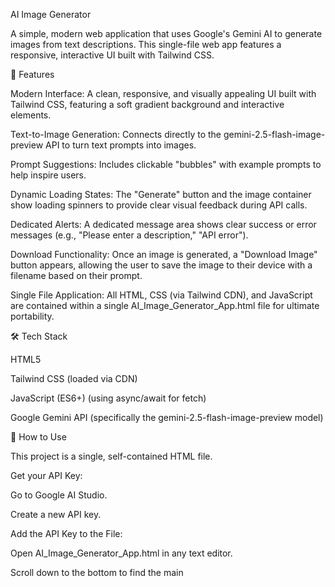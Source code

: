 AI Image Generator

A simple, modern web application that uses Google's Gemini AI to generate images from text descriptions. This single-file web app features a responsive, interactive UI built with Tailwind CSS.

🌟 Features

Modern Interface: A clean, responsive, and visually appealing UI built with Tailwind CSS, featuring a soft gradient background and interactive elements.

Text-to-Image Generation: Connects directly to the gemini-2.5-flash-image-preview API to turn text prompts into images.

Prompt Suggestions: Includes clickable "bubbles" with example prompts to help inspire users.

Dynamic Loading States: The "Generate" button and the image container show loading spinners to provide clear visual feedback during API calls.

Dedicated Alerts: A dedicated message area shows clear success or error messages (e.g., "Please enter a description," "API error").

Download Functionality: Once an image is generated, a "Download Image" button appears, allowing the user to save the image to their device with a filename based on their prompt.

Single File Application: All HTML, CSS (via Tailwind CDN), and JavaScript are contained within a single AI_Image_Generator_App.html file for ultimate portability.

🛠️ Tech Stack

HTML5

Tailwind CSS (loaded via CDN)

JavaScript (ES6+) (using async/await for fetch)

Google Gemini API (specifically the gemini-2.5-flash-image-preview model)

🚀 How to Use

This project is a single, self-contained HTML file.

Get your API Key:

Go to Google AI Studio.

Create a new API key.

Add the API Key to the File:

Open AI_Image_Generator_App.html in any text editor.

Scroll down to the bottom to find the main <script> tag (it starts around line 170).

Find this line:

const apiKey = "YOUR_API_KEY_HERE"; 


Replace "YOUR_API_KEY_HERE" with your actual API key (keep the quotation marks).

Run the Application:

Save the file.

Double-click the AI_Image_Generator_App.html file to open it in your web browser.

You can now enter a prompt and start generating images!
